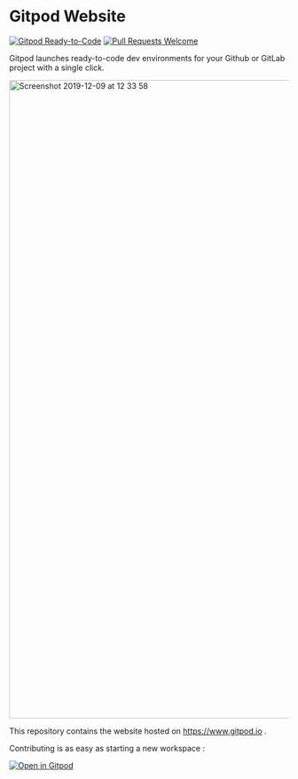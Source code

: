 # Gitpod Website

[![Gitpod Ready-to-Code](https://img.shields.io/badge/Gitpod-ready--to--code-blue?logo=gitpod)](https://gitpod.io/#https://github.com/gitpod-io/website) 
[![Pull Requests Welcome](https://img.shields.io/badge/PRs-welcome-brightgreen.svg)](http://makeapullrequest.com)

Gitpod launches ready-to-code dev environments for your Github or GitLab project with a single click.

<img width="1150" alt="Screenshot 2019-12-09 at 12 33 58" src="https://user-images.githubusercontent.com/372735/70432742-3bd25e80-1a80-11ea-9219-954181fe78b5.png">

This repository contains the website hosted on https://www.gitpod.io .

Contributing is as easy as starting a new workspace :

[![Open in Gitpod](https://gitpod.io/button/open-in-gitpod.svg)](https://gitpod.io/#https://github.com/gitpod-io/website)
